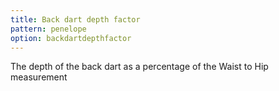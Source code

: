 ```yaml
---
title: Back dart depth factor
pattern: penelope
option: backdartdepthfactor
---
```


The depth of the back dart as a percentage of the Waist to Hip measurement

